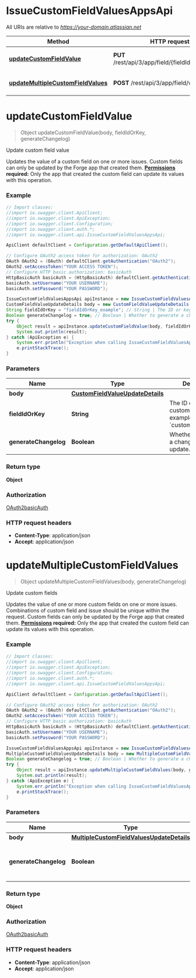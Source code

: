 # IssueCustomFieldValuesAppsApi

All URIs are relative to *https://your-domain.atlassian.net*

Method | HTTP request | Description
------------- | ------------- | -------------
[**updateCustomFieldValue**](IssueCustomFieldValuesAppsApi.md#updateCustomFieldValue) | **PUT** /rest/api/3/app/field/{fieldIdOrKey}/value | Update custom field value
[**updateMultipleCustomFieldValues**](IssueCustomFieldValuesAppsApi.md#updateMultipleCustomFieldValues) | **POST** /rest/api/3/app/field/value | Update custom fields

<a name="updateCustomFieldValue"></a>
# **updateCustomFieldValue**
> Object updateCustomFieldValue(body, fieldIdOrKey, generateChangelog)

Update custom field value

Updates the value of a custom field on one or more issues. Custom fields can only be updated by the Forge app that created them.  **[Permissions](#permissions) required:** Only the app that created the custom field can update its values with this operation.

### Example
```java
// Import classes:
//import io.swagger.client.ApiClient;
//import io.swagger.client.ApiException;
//import io.swagger.client.Configuration;
//import io.swagger.client.auth.*;
//import io.swagger.client.api.IssueCustomFieldValuesAppsApi;

ApiClient defaultClient = Configuration.getDefaultApiClient();

// Configure OAuth2 access token for authorization: OAuth2
OAuth OAuth2 = (OAuth) defaultClient.getAuthentication("OAuth2");
OAuth2.setAccessToken("YOUR ACCESS TOKEN");
// Configure HTTP basic authorization: basicAuth
HttpBasicAuth basicAuth = (HttpBasicAuth) defaultClient.getAuthentication("basicAuth");
basicAuth.setUsername("YOUR USERNAME");
basicAuth.setPassword("YOUR PASSWORD");

IssueCustomFieldValuesAppsApi apiInstance = new IssueCustomFieldValuesAppsApi();
CustomFieldValueUpdateDetails body = new CustomFieldValueUpdateDetails(); // CustomFieldValueUpdateDetails | 
String fieldIdOrKey = "fieldIdOrKey_example"; // String | The ID or key of the custom field. For example, `customfield_10010`.
Boolean generateChangelog = true; // Boolean | Whether to generate a changelog for this update.
try {
    Object result = apiInstance.updateCustomFieldValue(body, fieldIdOrKey, generateChangelog);
    System.out.println(result);
} catch (ApiException e) {
    System.err.println("Exception when calling IssueCustomFieldValuesAppsApi#updateCustomFieldValue");
    e.printStackTrace();
}
```

### Parameters

Name | Type | Description  | Notes
------------- | ------------- | ------------- | -------------
 **body** | [**CustomFieldValueUpdateDetails**](CustomFieldValueUpdateDetails.md)|  |
 **fieldIdOrKey** | **String**| The ID or key of the custom field. For example, &#x60;customfield_10010&#x60;. |
 **generateChangelog** | **Boolean**| Whether to generate a changelog for this update. | [optional] [default to true]

### Return type

**Object**

### Authorization

[OAuth2](../README.md#OAuth2)[basicAuth](../README.md#basicAuth)

### HTTP request headers

 - **Content-Type**: application/json
 - **Accept**: application/json

<a name="updateMultipleCustomFieldValues"></a>
# **updateMultipleCustomFieldValues**
> Object updateMultipleCustomFieldValues(body, generateChangelog)

Update custom fields

Updates the value of one or more custom fields on one or more issues. Combinations of custom field and issue should be unique within the request. Custom fields can only be updated by the Forge app that created them.  **[Permissions](#permissions) required:** Only the app that created the custom field can update its values with this operation.

### Example
```java
// Import classes:
//import io.swagger.client.ApiClient;
//import io.swagger.client.ApiException;
//import io.swagger.client.Configuration;
//import io.swagger.client.auth.*;
//import io.swagger.client.api.IssueCustomFieldValuesAppsApi;

ApiClient defaultClient = Configuration.getDefaultApiClient();

// Configure OAuth2 access token for authorization: OAuth2
OAuth OAuth2 = (OAuth) defaultClient.getAuthentication("OAuth2");
OAuth2.setAccessToken("YOUR ACCESS TOKEN");
// Configure HTTP basic authorization: basicAuth
HttpBasicAuth basicAuth = (HttpBasicAuth) defaultClient.getAuthentication("basicAuth");
basicAuth.setUsername("YOUR USERNAME");
basicAuth.setPassword("YOUR PASSWORD");

IssueCustomFieldValuesAppsApi apiInstance = new IssueCustomFieldValuesAppsApi();
MultipleCustomFieldValuesUpdateDetails body = new MultipleCustomFieldValuesUpdateDetails(); // MultipleCustomFieldValuesUpdateDetails | 
Boolean generateChangelog = true; // Boolean | Whether to generate a changelog for this update.
try {
    Object result = apiInstance.updateMultipleCustomFieldValues(body, generateChangelog);
    System.out.println(result);
} catch (ApiException e) {
    System.err.println("Exception when calling IssueCustomFieldValuesAppsApi#updateMultipleCustomFieldValues");
    e.printStackTrace();
}
```

### Parameters

Name | Type | Description  | Notes
------------- | ------------- | ------------- | -------------
 **body** | [**MultipleCustomFieldValuesUpdateDetails**](MultipleCustomFieldValuesUpdateDetails.md)|  |
 **generateChangelog** | **Boolean**| Whether to generate a changelog for this update. | [optional] [default to true]

### Return type

**Object**

### Authorization

[OAuth2](../README.md#OAuth2)[basicAuth](../README.md#basicAuth)

### HTTP request headers

 - **Content-Type**: application/json
 - **Accept**: application/json

